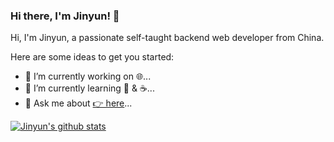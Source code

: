 ### Hi there, I'm Jinyun! 👋

Hi, I'm Jinyun, a passionate self-taught backend web developer from China.

Here are some ideas to get you started:

- 🔭 I’m currently working on 🌐...
- 🌱 I’m currently learning 🐶 & ☕️...
- 💬 Ask me about [👉 here](https://imajinyun.xyz)...

[![Jinyun's github stats](https://github-readme-stats.vercel.app/api?username=imajinyun&show_icons=true&theme=radical)](https://github.com/imajinyun)

<!--
**imajinyun/imajinyun** is a ✨ _special_ ✨ repository because its `README.md` (this file) appears on your GitHub profile.

Here are some ideas to get you started:

- 🔭 I’m currently working on ...
- 🌱 I’m currently learning ...
- 👯 I’m looking to collaborate on ...
- 🤔 I’m looking for help with ...
- 💬 Ask me about ...
- 📫 How to reach me: ...
- 😄 Pronouns: ...
- ⚡ Fun fact: ...
-->
